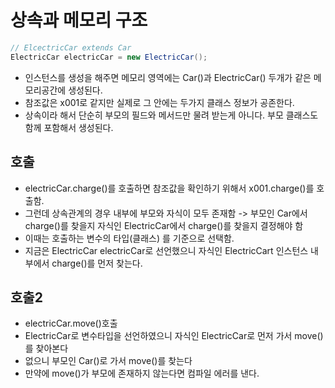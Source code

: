 # 상속과 메모리 구조
```java
// ElcectricCar extends Car
ElectricCar electricCar = new ElectricCar();
```
* 인스턴스를 생성을 해주면 메모리 영역에는 Car()과 ElectricCar() 두개가 같은 메모리공간에 생성된다.
* 참조값은 x001로 같지만 실제로 그 안에는 두가지 클래스 정보가 공존한다.
* 상속이라 해서 단순히 부모의 필드와 메서드만 물려 받는게 아니다. 부모 클래스도 함께 포함해서 생성된다.

## 호출
* electricCar.charge()를 호출하면 참조값을 확인하기 위해서 x001.charge()를 호출함.
* 그런데 상속관계의 경우 내부에 부모와 자식이 모두 존재함 -> 부모인 Car에서 charge()를 찾을지 자식인 ElectricCar에서 charge()를 찾을지 결정해야 함
* 이때는 호출하는 변수의 타입(클래스) 를 기준으로 선택함.
* 지금은 ElectricCar electricCar로  선언했으니 자식인 ElectricCart 인스턴스 내부에서 charge()를 먼저 찾는다.

## 호출2
* electricCar.move()호출
* ElectricCar로 변수타입을 선언하였으니 자식인 ElectricCar로 먼저 가서 move()를 찾아본다
* 없으니 부모인 Car()로 가서 move()를 찾는다
* 만약에 move()가 부모에 존재하지 않는다면 컴파일 에러를 낸다.

